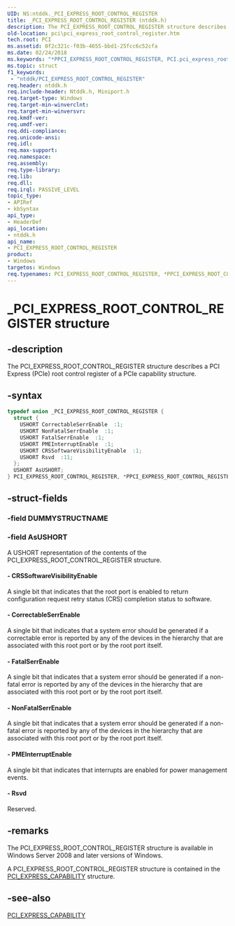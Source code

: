 ```yaml
---
UID: NS:ntddk._PCI_EXPRESS_ROOT_CONTROL_REGISTER
title: _PCI_EXPRESS_ROOT_CONTROL_REGISTER (ntddk.h)
description: The PCI_EXPRESS_ROOT_CONTROL_REGISTER structure describes a PCI Express (PCIe) root control register of a PCIe capability structure.
old-location: pci\pci_express_root_control_register.htm
tech.root: PCI
ms.assetid: 0f2c321c-f03b-4655-bbd1-25fcc6c52cfa
ms.date: 02/24/2018
ms.keywords: "*PPCI_EXPRESS_ROOT_CONTROL_REGISTER, PCI.pci_express_root_control_register, PCI_EXPRESS_ROOT_CONTROL_REGISTER, PCI_EXPRESS_ROOT_CONTROL_REGISTER union [Buses], PPCI_EXPRESS_ROOT_CONTROL_REGISTER, PPCI_EXPRESS_ROOT_CONTROL_REGISTER union pointer [Buses], _PCI_EXPRESS_ROOT_CONTROL_REGISTER, ntddk/PCI_EXPRESS_ROOT_CONTROL_REGISTER, ntddk/PPCI_EXPRESS_ROOT_CONTROL_REGISTER, pci_struct_ef335e30-c046-4066-8411-27bf96cbcd08.xml"
ms.topic: struct
f1_keywords:
 - "ntddk/PCI_EXPRESS_ROOT_CONTROL_REGISTER"
req.header: ntddk.h
req.include-header: Ntddk.h, Miniport.h
req.target-type: Windows
req.target-min-winverclnt:
req.target-min-winversvr:
req.kmdf-ver:
req.umdf-ver:
req.ddi-compliance:
req.unicode-ansi:
req.idl:
req.max-support:
req.namespace:
req.assembly:
req.type-library:
req.lib:
req.dll:
req.irql: PASSIVE_LEVEL
topic_type:
- APIRef
- kbSyntax
api_type:
- HeaderDef
api_location:
- ntddk.h
api_name:
- PCI_EXPRESS_ROOT_CONTROL_REGISTER
product:
- Windows
targetos: Windows
req.typenames: PCI_EXPRESS_ROOT_CONTROL_REGISTER, *PPCI_EXPRESS_ROOT_CONTROL_REGISTER
---
```


# _PCI_EXPRESS_ROOT_CONTROL_REGISTER structure


## -description


The PCI_EXPRESS_ROOT_CONTROL_REGISTER structure describes a PCI Express (PCIe) root control register of a PCIe capability structure.


## -syntax


```cpp
typedef union _PCI_EXPRESS_ROOT_CONTROL_REGISTER {
  struct {
    USHORT CorrectableSerrEnable  :1;
    USHORT NonFatalSerrEnable  :1;
    USHORT FatalSerrEnable  :1;
    USHORT PMEInterruptEnable  :1;
    USHORT CRSSoftwareVisibilityEnable  :1;
    USHORT Rsvd  :11;
  };
  USHORT AsUSHORT;
} PCI_EXPRESS_ROOT_CONTROL_REGISTER, *PPCI_EXPRESS_ROOT_CONTROL_REGISTER;
```


## -struct-fields




### -field DUMMYSTRUCTNAME




### -field AsUSHORT

A USHORT representation of the contents of the PCI_EXPRESS_ROOT_CONTROL_REGISTER structure.


#### - CRSSoftwareVisibilityEnable

A single bit that indicates that the root port is enabled to return configuration request retry status (CRS) completion status to software.


#### - CorrectableSerrEnable

A single bit that indicates that a system error should be generated if a correctable error is reported by any of the devices in the hierarchy that are associated with this root port or by the root port itself.


#### - FatalSerrEnable

A single bit that indicates that a system error should be generated if a non-fatal error is reported by any of the devices in the hierarchy that are associated with this root port or by the root port itself.


#### - NonFatalSerrEnable

A single bit that indicates that a system error should be generated if a non-fatal error is reported by any of the devices in the hierarchy that are associated with this root port or by the root port itself.


#### - PMEInterruptEnable

A single bit that indicates that interrupts are enabled for power management events.


#### - Rsvd

Reserved.


## -remarks



The PCI_EXPRESS_ROOT_CONTROL_REGISTER structure is available in Windows Server 2008 and later versions of Windows.

A PCI_EXPRESS_ROOT_CONTROL_REGISTER structure is contained in the <a href="https://docs.microsoft.com/windows-hardware/drivers/ddi/content/ntddk/ns-ntddk-_pci_express_capability">PCI_EXPRESS_CAPABILITY</a> structure.




## -see-also

<a href="https://docs.microsoft.com/windows-hardware/drivers/ddi/content/ntddk/ns-ntddk-_pci_express_capability">PCI_EXPRESS_CAPABILITY</a>



 

 


